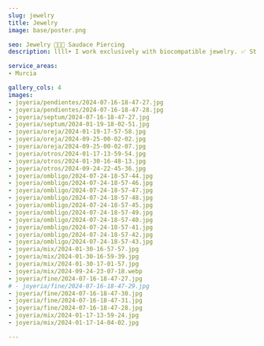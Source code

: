 ```yaml
---
slug: jewelry
title: Jewelry
image: base/poster.png

seo: Jewelry 🧷👂🏻 Saudace Piercing
description: llll➤ I work exclusively with biocompatible jewelry. ✅ Stock of all types, settings, ciconia, natural opals of all colors and shapes, etc.

service_areas:
- Murcia

gallery_cols: 4
images:
- joyeria/pendientes/2024-07-16-18-47-27.jpg
- joyeria/pendientes/2024-07-16-18-47-28.jpg
- joyeria/septum/2024-07-16-18-47-27.jpg
- joyeria/septum/2024-01-19-18-02-51.jpg
- joyeria/oreja/2024-01-19-17-57-58.jpg
- joyeria/oreja/2024-09-25-00-02-02.jpg
- joyeria/oreja/2024-09-25-00-02-07.jpg
- joyeria/otros/2024-01-17-13-59-54.jpg
- joyeria/otros/2024-01-30-16-48-13.jpg
- joyeria/otros/2024-09-24-22-45-36.jpg
- joyeria/ombligo/2024-07-24-18-57-44.jpg
- joyeria/ombligo/2024-07-24-18-57-46.jpg
- joyeria/ombligo/2024-07-24-18-57-47.jpg
- joyeria/ombligo/2024-07-24-18-57-48.jpg
- joyeria/ombligo/2024-07-24-18-57-45.jpg
- joyeria/ombligo/2024-07-24-18-57-49.jpg
- joyeria/ombligo/2024-07-24-18-57-40.jpg
- joyeria/ombligo/2024-07-24-18-57-41.jpg
- joyeria/ombligo/2024-07-24-18-57-42.jpg
- joyeria/ombligo/2024-07-24-18-57-43.jpg
- joyeria/mix/2024-01-30-16-57-57.jpg
- joyeria/mix/2024-01-30-16-59-39.jpg
- joyeria/mix/2024-01-30-17-01-57.jpg
- joyeria/mix/2024-09-24-23-07-18.webp
- joyeria/fine/2024-07-16-18-47-27.jpg
# - joyeria/fine/2024-07-16-18-47-29.jpg
- joyeria/fine/2024-07-16-18-47-30.jpg
- joyeria/fine/2024-07-16-18-47-31.jpg
- joyeria/fine/2024-07-16-18-47-28.jpg
- joyeria/mix/2024-01-17-13-59-24.jpg
- joyeria/mix/2024-01-17-14-04-02.jpg

---
```

